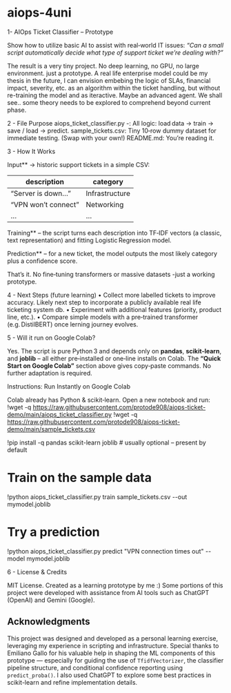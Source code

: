 # aiops-4uni

1- AIOps Ticket Classifier – Prototype

Show how to utilize basic AI to assist with real‑world IT issues: *“Can a small script automatically decide what type of support ticket we’re dealing with?”*

The result is a very tiny project. No deep learning, no GPU, no large environment. just a prototype.
A real life enterprise model could be my thesis in the future, I can envision embebing the logic of SLAs, financial impact, severity, etc. as an algorithm within the ticket handling, but without re-training the model and as iteractive. Maybe an advanced agent. We shall see.. some theory needs to be explored to comprehend beyond current phase.

2 - File Purpose
aiops_ticket_classifier.py -: All logic: load data → train → save / load → predict.
sample_tickets.csv: Tiny 10‑row dummy dataset for immediate testing. (Swap with your own!)
README.md: You’re reading it.

3 - How It Works

  Input** → historic support tickets in a simple CSV:  

   | description | category |
   |-------------|----------|
   | “Server is down…” | Infrastructure |
   | “VPN won’t connect” | Networking |
   | … | … |

  Training** – the script turns each description into TF‑IDF vectors (a classic, text representation) and fitting Logistic Regression model.

   Prediction** – for a new ticket, the model outputs the most likely category plus a confidence score.

That’s it. No fine‑tuning transformers or massive datasets -just a working prototype.


4 - Next Steps (future learning)
	•	Collect more labelled tickets to improve accuracy. Likely next step to incorporate a publicly available real life ticketing system db.
	•	Experiment with additional features (priority, product line, etc.).
	•	Compare simple models with a pre‑trained transformer (e.g. DistilBERT) once lerning journey evolves.

5 - Will it run on Google Colab?

Yes. The script is pure Python 3 and depends only on **pandas**, **scikit‑learn**, and **joblib** – all either pre‑installed or one‑line installs on Colab. The **“Quick Start on Google Colab”** section above gives copy‑paste commands. No further adaptation is required.

Instructions: Run Instantly on Google Colab

Colab already has Python & scikit‑learn. Open a new notebook and run:
!wget -q https://raw.githubusercontent.com/protode908/aiops-ticket-demo/main/aiops_ticket_classifier.py
!wget -q https://raw.githubusercontent.com/protode908/aiops-ticket-demo/main/sample_tickets.csv

!pip install -q pandas scikit-learn joblib   # usually optional – present by default

# Train on the sample data
!python aiops_ticket_classifier.py train sample_tickets.csv --out mymodel.joblib

# Try a prediction
!python aiops_ticket_classifier.py predict "VPN connection times out" --model mymodel.joblib

6 - License & Credits

MIT License.
Created as a learning prototype by me :)
Some portions of this project were developed with assistance from AI tools such as ChatGPT (OpenAI) and Gemini (Google).
## Acknowledgments

This project was designed and developed as a personal learning exercise, leveraging my experience in scripting and infrastructure. Special thanks to Emiliano Gallo for his valuable help in shaping the ML components of this prototype — especially for guiding the use of `TfidfVectorizer`, the classifier pipeline structure, and conditional confidence reporting using `predict_proba()`. I also used ChatGPT to explore some best practices in scikit-learn and refine implementation details.
